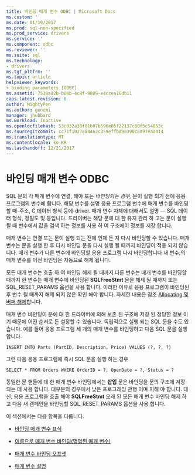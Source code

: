 ```yaml
---
title: 바인딩 매개 변수 ODBC | Microsoft Docs
ms.custom: ''
ms.date: 01/19/2017
ms.prod: sql-non-specified
ms.prod_service: drivers
ms.service: ''
ms.component: odbc
ms.reviewer: ''
ms.suite: sql
ms.technology:
- drivers
ms.tgt_pltfrm: ''
ms.topic: article
helpviewer_keywords:
- binding parameters [ODBC]
ms.assetid: 7538a82b-b08b-4c8f-9809-e4ccea16db11
caps.latest.revision: 6
author: MightyPen
ms.author: genemi
manager: jhubbard
ms.workload: Inactive
ms.openlocfilehash: 53c032a38f81b87b596e05f22137c80f5c54853c
ms.sourcegitcommit: cc71f1027884462c359effb898390c8d97eaa414
ms.translationtype: MT
ms.contentlocale: ko-KR
ms.lasthandoff: 12/21/2017
---
```

# <a name="binding-parameters-odbc"></a>바인딩 매개 변수 ODBC
SQL 문의 각 매개 변수에 연결, 해야 또는 *바인딩되는 경우,* 문이 실행 되기 전에 응용 프로그램의 변수에 합니다. 해당 변수를 설명 응용 프로그램 변수에 매개 변수를 바인딩할 때-주소, C 데이터 형식 등에-driver. 매개 변수 자체에 대해서도 설명 — SQL 데이터 형식, 정밀도 및 등입니다. 드라이버는 해당 문에 대 한 유지 관리 하 고는 문이 실행 될 때 변수에서 값을 검색 하는 정보를 사용 하 여 구조에이 정보를 저장 합니다.  
  
 매개 변수는 연결 또는 문이 실행 되는 전에 언제 든 지 다시 바인딩할 수 있습니다. 매개 변수는 문을 실행 한 후 다시 바인딩 문을 다시 실행 될 때까지 바인딩이 적용 되지 않습니다. 매개 변수가 다른 변수에 바인딩할 응용 프로그램 다시 바인딩합니다 새 변수;의 매개 변수를 이전 바인딩은 자동으로 해제 됩니다.  
  
 모든 매개 변수는 호출 하 여 바인딩 해제 될 때까지 다른 변수는 매개 변수를 바인딩할 때까지 한 변수는 매개 변수에 바인딩된 **SQLFreeStmt** 문을 해제 될 때까지 또는 SQL_RESET_PARAMS 옵션을 사용 합니다. 이러한 이유로 응용 프로그램이 바인딩된 후 변수 될 때까지 해제 되지 않은 확인 해야 합니다. 자세한 내용은 참조 [Allocating 및 버퍼 해제](../../../odbc/reference/develop-app/allocating-and-freeing-buffers.md)합니다.  
  
 매개 변수 바인딩이 문에 대 한 드라이버에 의해 보존 된 구조에 저장 된 정당한 정보 이기 때문에 어떤 순서로 든 설정할 수 있습니다. 독립적으로 실행 되는 SQL 문을 수도 있습니다. 예를 들어 응용 프로그램 세 개의 매개 변수를 바인딩하고 다음 SQL 문을 실행 합니다.  
  
```  
INSERT INTO Parts (PartID, Description, Price) VALUES (?, ?, ?)  
```  
  
 그런 다음 응용 프로그램에 즉시 SQL 문을 실행 하는 경우  
  
```  
SELECT * FROM Orders WHERE OrderID = ?, OpenDate = ?, Status = ?  
```  
  
 동일한 문 핸들에 대 한 매개 변수 바인딩에서는 **삽입** 문은 바인딩을 문의 구조에 저장 되는 데 사용 합니다. 대부분의 경우에서 낮은 프로그래밍 관행 이며 피해 야 합니다. 대신, 응용 프로그램을 호출 해야 **SQLFreeStmt** 오래 된 모든 매개 변수 바인딩 해제 하 고 다음 새 캠페인을 바인딩할 SQL_RESET_PARAMS 옵션을 사용 합니다.  
  
 이 섹션에서는 다음 항목을 다룹니다.  
  
-   [바인딩 매개 변수 표식](../../../odbc/reference/develop-app/binding-parameter-markers.md)  
  
-   [이름으로 매개 변수 바인딩(명명된 매개 변수)](../../../odbc/reference/develop-app/binding-parameters-by-name-named-parameters.md)  
  
-   [매개 변수 바인딩 오프셋](../../../odbc/reference/develop-app/parameter-binding-offsets.md)  
  
-   [매개 변수 설명](../../../odbc/reference/develop-app/describing-parameters.md)
